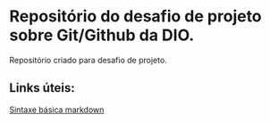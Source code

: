 # Repositório do desafio de projeto sobre Git/Github da DIO.
Repositório criado para desafio de projeto.

## Links úteis:
[Sintaxe básica markdown](https://www.markdownguide.org/)
